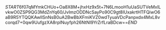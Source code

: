 $START$6f07qMYmkCHUo+Oa8X8M+jhxHz9x5t+7N6LmooH1uUaSUTVeMxILvkwO0ZSP9QG3MdZnYq60/JvImzODDNcSayPo90C9gt8IUxakrtHTFQiwO6aB9R5YTQQKAwIlSnNsB0uA2BwBbXFmiKVZ0wdTyuaVDcPanpxdx4MxL8vcorqd7+0qw9UufgzXA8rpINuyfph26NtNI9YrZrfLraBDcw==$END$